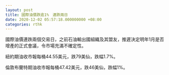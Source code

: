 ```yaml
---
layout: post
title: 國際油價跌逾1%　連跌兩日
date: 2020-12-02 05:57:18.000000000 +08:00
categories: rthk
---
```


國際油價連跌兩個交易日，之前石油輸出國組織及其盟友，推遲決定明年1月是否增產的正式會議，令市場充滿不確定性。

紐約期油收市報每桶44.55美元，跌79美仙，跌幅1.7%。

倫敦布蘭特期油收市報每桶47.42美元，跌46美仙，跌幅1%。
